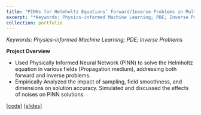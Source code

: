 ```yaml
---
title: "PINNs for Helmholtz Equations’ Forward/Inverse Problems in Multiple Propagation Mediums"
excerpt: "*Keywords: Physics-informed Machine Learning; PDE; Inverse Problems*<br/><img src='/images/IMG_3096.png' width='450'>"
collection: portfolio
---
```


*Keywords: Physics-informed Machine Learning; PDE; Inverse Problems*

**Project Overview**

- Used Physically Informed Neural Network (PINN) to solve the Helmholtz equation in various fields (Propagation
medium), addressing both forward and inverse problems.
- Empirically Analyzed the impact of sampling, field smoothness, and dimensions on solution accuracy. Simulated
and discussed the effects of noises on PINN solutions.

[[code]](https://li-yunai.github.io//portfolio/portfolio-1/)
[[slides]](../files/pro3.pdf)
